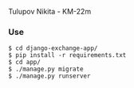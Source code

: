 Tulupov Nikita - KM-22m
### Use
```
$ cd django-exchange-app/
$ pip install -r requirements.txt
$ cd app/
$ ./manage.py migrate
$ ./manage.py runserver
```